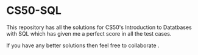 # CS50-SQL
This repository has all the solutions for CS50's Introduction to Datatbases with SQL which has given me a perfect score in all the test cases. 

If you have any better solutions then feel free to collaborate . 
